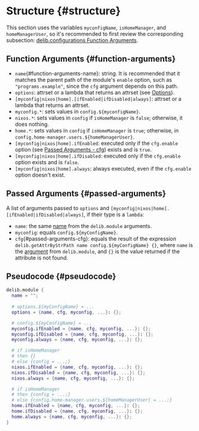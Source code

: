 # Structure {#structure}
This section uses the variables `myconfigName`, `isHomeManager`, and `homeManagerUser`, so it's recommended to first review the corresponding subsection: [delib.configurations Function Arguments](/configurations/structure#function-arguments).

## Function Arguments {#function-arguments}
- `name`{#function-arguments-name}: string. It is recommended that it matches the parent path of the module's `enable` option, such as `"programs.example"`, since the `cfg` argument depends on this path.
- `options`: attrset or a lambda that returns an attrset (see [Options](/options/introduction)).
- `[myconfig|nixos|home].[ifEnabled|ifDisabled|always]`: attrset or a lambda that returns an attrset.
- `myconfig.*`: sets values in `config.${myconfigName}`.
- `nixos.*`: sets values in `config` if `isHomeManager` is `false`; otherwise, it does nothing.
- `home.*`: sets values in `config` if `isHomeManager` is `true`; otherwise, in `config.home-manager.users.${homeManagerUser}`.
- `[myconfig|nixos|home].ifEnabled`: executed only if the `cfg.enable` option (see [Passed Arguments - cfg](#passed-arguments-cfg)) exists and is `true`.
- `[myconfig|nixos|home].ifDisabled`: executed only if the `cfg.enable` option exists and is `false`.
- `[myconfig|nixos|home].always`: always executed, even if the `cfg.enable` option doesn't exist.

## Passed Arguments {#passed-arguments}
A list of arguments passed to `options` and `[myconfig|nixos|home].[ifEnabled|ifDisabled|always]`, if their type is a `lambda`:
- `name`: the same [name](#function-arguments-name) from the `delib.module` arguments. 
- `myconfig`: equals `config.${myConfigName}`.
- `cfg`{#passed-arguments-cfg}: equals the result of the expression `delib.getAttrByStrPath name config.${myConfigName} {}`, where `name` is the [argument](#function-arguments-name) from `delib.module`, and `{}` is the value returned if the attribute is not found.

## Pseudocode {#pseudocode}
```nix
delib.module {
  name = "";
  
  # options.${myConfigName} = ...
  options = {name, cfg, myconfig, ...}: {};

  # config.${myConfigName} = ...
  myconfig.ifEnabled = {name, cfg, myconfig, ...}: {};
  myconfig.ifDisabled = {name, cfg, myconfig, ...}: {};
  myconfig.always = {name, cfg, myconfig, ...}: {};

  # if isHomeManager
  # then {}
  # else {config = ...;}
  nixos.ifEnabled = {name, cfg, myconfig, ...}: {};
  nixos.ifDisabled = {name, cfg, myconfig, ...}: {};
  nixos.always = {name, cfg, myconfig, ...}: {};

  # if isHomeManager
  # then {config = ...;}
  # else {config.home-manager.users.${homeManagerUser} = ...;}
  home.ifEnabled = {name, cfg, myconfig, ...}: {};
  home.ifDisabled = {name, cfg, myconfig, ...}: {};
  home.always = {name, cfg, myconfig, ...}: {};
}
```
